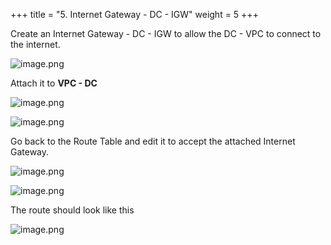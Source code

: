 +++
title = "5. Internet Gateway - DC - IGW"
weight = 5
+++


Create an Internet Gateway - DC - IGW to allow the DC - VPC to connect to the internet.


![image.png](/images/004-iv-setup-vpc-dc-resources/18-846038-image.png)


Attach it to **VPC - DC**


![image.png](/images/004-iv-setup-vpc-dc-resources/18-534950-image.png)


![image.png](/images/004-iv-setup-vpc-dc-resources/18-354065-image.png)


Go back to the Route Table and edit it to accept the attached Internet Gateway.


![image.png](/images/004-iv-setup-vpc-dc-resources/18-206000-image.png)


![image.png](/images/004-iv-setup-vpc-dc-resources/18-977790-image.png)


The route should look like this


![image.png](/images/004-iv-setup-vpc-dc-resources/18-618619-image.png)


